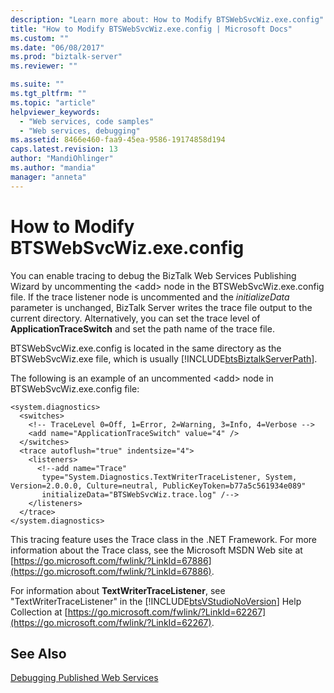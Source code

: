 ```yaml
---
description: "Learn more about: How to Modify BTSWebSvcWiz.exe.config"
title: "How to Modify BTSWebSvcWiz.exe.config | Microsoft Docs"
ms.custom: ""
ms.date: "06/08/2017"
ms.prod: "biztalk-server"
ms.reviewer: ""

ms.suite: ""
ms.tgt_pltfrm: ""
ms.topic: "article"
helpviewer_keywords:
  - "Web services, code samples"
  - "Web services, debugging"
ms.assetid: 8466e460-faa9-45ea-9586-19174858d194
caps.latest.revision: 13
author: "MandiOhlinger"
ms.author: "mandia"
manager: "anneta"
---
```

# How to Modify BTSWebSvcWiz.exe.config
You can enable tracing to debug the BizTalk Web Services Publishing Wizard by uncommenting the \<add\> node in the BTSWebSvcWiz.exe.config file. If the trace listener node is uncommented and the *initializeData* parameter is unchanged, BizTalk Server writes the trace file output to the current directory. Alternatively, you can set the trace level of **ApplicationTraceSwitch** and set the path name of the trace file.

 BTSWebSvcWiz.exe.config is located in the same directory as the BTSWebSvcWiz.exe file, which is usually [!INCLUDE[btsBiztalkServerPath](../includes/btsbiztalkserverpath-md.md)].

 The following is an example of an uncommented \<add\> node in BTSWebSvcWiz.exe.config file:

```
<system.diagnostics>
  <switches>
    <!-- TraceLevel 0=Off, 1=Error, 2=Warning, 3=Info, 4=Verbose -->
    <add name="ApplicationTraceSwitch" value="4" />
  </switches>
  <trace autoflush="true" indentsize="4">
    <listeners>
      <!--add name="Trace"
       type="System.Diagnostics.TextWriterTraceListener, System, Version=2.0.0.0, Culture=neutral, PublicKeyToken=b77a5c561934e089"
       initializeData="BTSWebSvcWiz.trace.log" /-->
    </listeners>
  </trace>
</system.diagnostics>
```

 This tracing feature uses the Trace class in the .NET Framework. For more information about the Trace class, see the Microsoft MSDN Web site at [https://go.microsoft.com/fwlink/?LinkId=67886](https://go.microsoft.com/fwlink/?LinkId=67886).

 For information about **TextWriterTraceListener**, see "TextWriterTraceListener" in the [!INCLUDE[btsVStudioNoVersion](../includes/btsvstudionoversion-md.md)] Help Collection at [https://go.microsoft.com/fwlink/?LinkId=62267](https://go.microsoft.com/fwlink/?LinkId=62267).

## See Also
 [Debugging Published Web Services](../core/debugging-published-web-services.md)
